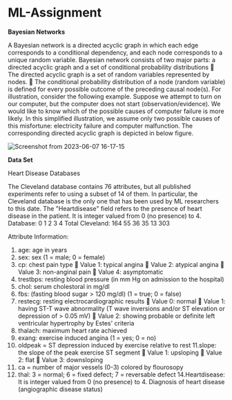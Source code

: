 # ML-Assignment

**Bayesian Networks**

A Bayesian network is a directed acyclic graph in which each edge corresponds to a conditional
dependency, and each node corresponds to a unique random variable.
Bayesian network consists of two major parts: a directed acyclic graph and a set of conditional
probability distributions
 The directed acyclic graph is a set of random variables represented by nodes.
 The conditional probability distribution of a node (random variable) is defined for every
possible outcome of the preceding causal node(s).
For illustration, consider the following example. Suppose we attempt to turn on our computer,
but the computer does not start (observation/evidence). We would like to know which of the
possible causes of computer failure is more likely. In this simplified illustration, we assume
only two possible causes of this misfortune: electricity failure and computer malfunction.
The corresponding directed acyclic graph is depicted in below figure.

![Screenshot from 2023-06-07 16-17-15](https://github.com/Bhargav6031/ML-Assignment/assets/79755419/21f7359b-b533-4c61-b6e7-89b36d3fc407)

**Data Set**

 Heart Disease Databases
 
The Cleveland database contains 76 attributes, but all published experiments refer to using a
subset of 14 of them. In particular, the Cleveland database is the only one that has been used
by ML researchers to this date. The "Heartdisease" field refers to the presence of heart disease
in the patient. It is integer valued from 0 (no presence) to 4.
Database: 0 1 2 3 4 Total
Cleveland: 164 55 36 35 13 303

Attribute Information:
1. age: age in years
2. sex: sex (1 = male; 0 = female)
3. cp: chest pain type
 Value 1: typical angina
 Value 2: atypical angina
 Value 3: non-anginal pain
 Value 4: asymptomatic
4. trestbps: resting blood pressure (in mm Hg on admission to the hospital)
5. chol: serum cholestoral in mg/dl
6. fbs: (fasting blood sugar > 120 mg/dl) (1 = true; 0 = false)
7. restecg: resting electrocardiographic results
 Value 0: normal
 Value 1: having ST-T wave abnormality (T wave inversions and/or ST elevation
or depression of > 0.05 mV)
 Value 2: showing probable or definite left ventricular hypertrophy by Estes'
criteria
8. thalach: maximum heart rate achieved
9. exang: exercise induced angina (1 = yes; 0 = no)
10. oldpeak = ST depression induced by exercise relative to rest
11.slope: the slope of the peak exercise ST segment
 Value 1: upsloping
 Value 2: flat
 Value 3: downsloping
12. ca = number of major vessels (0-3) colored by flourosopy
13. thal: 3 = normal; 6 = fixed defect; 7 = reversable defect
14.Heartdisease: It is integer valued from 0 (no presence) to 4. Diagnosis of heart disease
(angiographic disease status)
